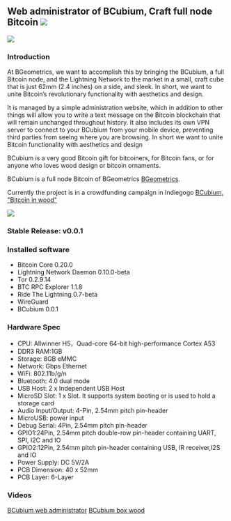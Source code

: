 ##  Web administrator of BCubium, Craft full node Bitcoin <a href="https://bgeometrics.com" alt="Logo BGeometrics">![](https://bgeometrics.com/wp-content/uploads/2020/05/Bcubium_logo_colores_ico_32_32.png)</a>


![](https://bgeometrics.com/wp-content/uploads/2020/05/BCubium_main_1600.jpg)

### <a name="intro"></a>Introduction
At BGeometrics, we want to accomplish this by bringing the BCubium, a full Bitcoin node, and the Lightning Network to the market in a small, craft cube that is just 62mm (2.4 inches) on a side, and sleek. In short, we want to unite Bitcoin’s revolutionary functionality with aesthetics and design.

It is managed by a simple administration website, which in addition to other things will allow you to write a text message on the Bitcoin blockchain that will remain unchanged throughout history. It also includes its own VPN server to connect to your BCubium from your mobile device, preventing third parties from seeing where you are browsing. In short we want to unite Bitcoin functionality with aesthetics and design

BCubium is a very good Bitcoin gift for bitcoiners, for Bitcoin fans, or for anyone who loves wood design or bitcoin ornaments.

BCubium is a full node Bitcoin of BGeometrics [BGeometrics](https://bgeometrics.com/).

Currently the project is in a crowdfunding campaign in Indiegogo <a href="https://www.indiegogo.com/projects/bcubium-bitcoin-in-wood--2/x/23690676#/">BCubium, "Bitcoin in wood"</a> 

![](https://bgeometrics.com/wp-content/uploads/2020/05/Screenshoot_home-1.jpg)

### Stable Release: v0.0.1

### Installed software
* Bitcoin Core 0.20.0
* Lightning Network Daemon  0.10.0-beta
* Tor 0.2.9.14 
* BTC RPC Explorer 1.1.8 
* Ride The Lightning 0.7-beta 
* WireGuard 
* BCubium 0.0.1 
 
### Hardware Spec
* CPU: Allwinner H5，Quad-core 64-bit high-performance Cortex A53
* DDR3 RAM:1GB
* Storage: 8GB eMMC
* Network: Gbps Ethernet
* WiFi: 802.11b/g/n
* Bluetooth: 4.0 dual mode
* USB Host: 2 x Independent USB Host
* MicroSD Slot: 1 x Slot. It supports system booting or is used to hold a storage card
* Audio Input/Output: 4-Pin, 2.54mm pitch pin-header
* MicroUSB: power input
* Debug Serial: 4Pin, 2.54mm pitch pin-header
* GPIO1:24Pin, 2.54mm pitch double-row pin-header containing UART, SPI, I2C and IO
* GPIO2:12Pin, 2.54mm pitch pin-header containing USB, IR receiver,I2S and IO
* Power Supply: DC 5V/2A
* PCB Dimension: 40 x 52mm
* PCB Layer: 6-Layer

### Videos

[BCubium web administrator](https://youtu.be/Vr3V6QwL2MI)
[BCubium box wood](https://youtu.be/353EV8jsZCg)
 

